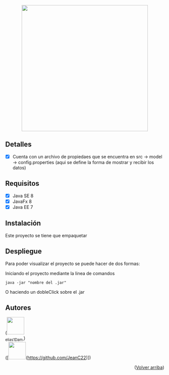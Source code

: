 <p id="top" align="center"><img src="https://bodyforbusiness.com/wp-content/uploads/2016/08/Mentoring.jpg" width="400"></p>

## Detalles

- [x] Cuenta con un archivo de propiedaes que se encuentra en src -> model -> config.properties (aqui se define la forma de mostrar y recibir los datos)

## Requisitos

- [x] Java SE 8
- [x] JavaFx 8
- [x] Java EE 7

## Instalación

Este proyecto se tiene que empaquetar 

## Despliegue

Para poder visualizar el proyecto se puede hacer de dos formas:

Iniciando el proyecto mediante la linea de comandos

```
java -jar "nombre del .jar"

```
O haciendo un dobleClick sobre el .jar

## Autores

([<img src="https://avatars.githubusercontent.com/u/101640254?v=4" width=55><br><sub> elias1Dam </sub>](https://github.com/elias1Dam))</br>([<img src="https://avatars.githubusercontent.com/u/76107258?v=4" width=55>(https://github.com/JeanC22)])
  
  <p align="right">(<a href="#top">Volver arriba</a>)</p>
